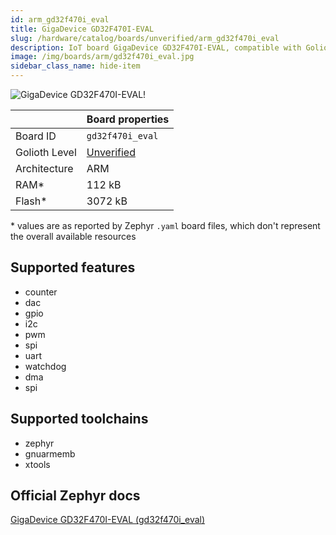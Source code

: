 ```yaml
---
id: arm_gd32f470i_eval
title: GigaDevice GD32F470I-EVAL
slug: /hardware/catalog/boards/unverified/arm_gd32f470i_eval
description: IoT board GigaDevice GD32F470I-EVAL, compatible with Golioth at unverified level.
image: /img/boards/arm/gd32f470i_eval.jpg
sidebar_class_name: hide-item
---
```


[//]: # (This is an auto-generated file, do not edit! Changes to it will be lost upon re-generation)

![GigaDevice GD32F470I-EVAL!](/img/boards/arm/gd32f470i_eval.jpg "GigaDevice GD32F470I-EVAL")

|                | Board properties     |
| -------------  | -------------------- |
| Board ID       | `gd32f470i_eval` |
| Golioth Level  | [Unverified](/hardware#unverified-boards) |
| Architecture   | ARM |
| RAM*           | 112 kB |
| Flash*         | 3072 kB |

\* values are as reported by Zephyr `.yaml` board files, which don't represent the overall available resources



## Supported features

* counter
* dac
* gpio
* i2c
* pwm
* spi
* uart
* watchdog
* dma
* spi

## Supported toolchains

* zephyr
* gnuarmemb
* xtools

## Official Zephyr docs

[GigaDevice GD32F470I-EVAL (gd32f470i_eval)](https://docs.zephyrproject.org/latest/boards/arm/gd32f470i_eval/doc/index.html)
